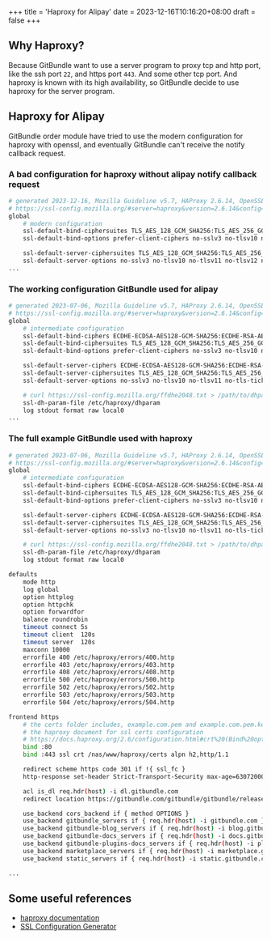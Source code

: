+++
title = 'Haproxy for Alipay'
date = 2023-12-16T10:16:20+08:00
draft = false
+++

## Why Haproxy?

Because GitBundle want to use a server program to proxy tcp and http port, like the ssh port `22`, and https port `443`. And some other tcp port. And haproxy is known with its high availability, so GitBundle decide to use haproxy for the server program.

## Haproxy for Alipay

GitBundle order module have tried to use the modern configuration for haproxy with openssl, and eventually GitBundle can't receive the notify callback request.

### A bad configuration for haproxy without alipay notify callback request
```bash
# generated 2023-12-16, Mozilla Guideline v5.7, HAProxy 2.6.14, OpenSSL 3.0.2, modern configuration
# https://ssl-config.mozilla.org/#server=haproxy&version=2.6.14&config=modern&openssl=3.0.2&guideline=5.7
global
    # modern configuration
    ssl-default-bind-ciphersuites TLS_AES_128_GCM_SHA256:TLS_AES_256_GCM_SHA384:TLS_CHACHA20_POLY1305_SHA256
    ssl-default-bind-options prefer-client-ciphers no-sslv3 no-tlsv10 no-tlsv11 no-tlsv12 no-tls-tickets

    ssl-default-server-ciphersuites TLS_AES_128_GCM_SHA256:TLS_AES_256_GCM_SHA384:TLS_CHACHA20_POLY1305_SHA256
    ssl-default-server-options no-sslv3 no-tlsv10 no-tlsv11 no-tlsv12 no-tls-tickets
...
```


### The working configuration GitBundle used for alipay
```bash
# generated 2023-07-06, Mozilla Guideline v5.7, HAProxy 2.6.14, OpenSSL 3.0.2, intermediate configuration
# https://ssl-config.mozilla.org/#server=haproxy&version=2.6.14&config=intermediate&openssl=3.0.2&guideline=5.7
global
    # intermediate configuration
    ssl-default-bind-ciphers ECDHE-ECDSA-AES128-GCM-SHA256:ECDHE-RSA-AES128-GCM-SHA256:ECDHE-ECDSA-AES256-GCM-SHA384:ECDHE-RSA-AES256-GCM-SHA384:ECDHE-ECDSA-CHACHA20-POLY1305:ECDHE-RSA-CHACHA20-POLY1305:DHE-RSA-AES128-GCM-SHA256:DHE-RSA-AES256-GCM-SHA384:DHE-RSA-CHACHA20-POLY1305
    ssl-default-bind-ciphersuites TLS_AES_128_GCM_SHA256:TLS_AES_256_GCM_SHA384:TLS_CHACHA20_POLY1305_SHA256
    ssl-default-bind-options prefer-client-ciphers no-sslv3 no-tlsv10 no-tlsv11 no-tls-tickets

    ssl-default-server-ciphers ECDHE-ECDSA-AES128-GCM-SHA256:ECDHE-RSA-AES128-GCM-SHA256:ECDHE-ECDSA-AES256-GCM-SHA384:ECDHE-RSA-AES256-GCM-SHA384:ECDHE-ECDSA-CHACHA20-POLY1305:ECDHE-RSA-CHACHA20-POLY1305:DHE-RSA-AES128-GCM-SHA256:DHE-RSA-AES256-GCM-SHA384:DHE-RSA-CHACHA20-POLY1305
    ssl-default-server-ciphersuites TLS_AES_128_GCM_SHA256:TLS_AES_256_GCM_SHA384:TLS_CHACHA20_POLY1305_SHA256
    ssl-default-server-options no-sslv3 no-tlsv10 no-tlsv11 no-tls-tickets

    # curl https://ssl-config.mozilla.org/ffdhe2048.txt > /path/to/dhparam
    ssl-dh-param-file /etc/haproxy/dhparam
    log stdout format raw local0
...
```

### The full example GitBundle used with haproxy

```bash
# generated 2023-07-06, Mozilla Guideline v5.7, HAProxy 2.6.14, OpenSSL 3.0.2, intermediate configuration
# https://ssl-config.mozilla.org/#server=haproxy&version=2.6.14&config=intermediate&openssl=3.0.2&guideline=5.7
global
    # intermediate configuration
    ssl-default-bind-ciphers ECDHE-ECDSA-AES128-GCM-SHA256:ECDHE-RSA-AES128-GCM-SHA256:ECDHE-ECDSA-AES256-GCM-SHA384:ECDHE-RSA-AES256-GCM-SHA384:ECDHE-ECDSA-CHACHA20-POLY1305:ECDHE-RSA-CHACHA20-POLY1305:DHE-RSA-AES128-GCM-SHA256:DHE-RSA-AES256-GCM-SHA384:DHE-RSA-CHACHA20-POLY1305
    ssl-default-bind-ciphersuites TLS_AES_128_GCM_SHA256:TLS_AES_256_GCM_SHA384:TLS_CHACHA20_POLY1305_SHA256
    ssl-default-bind-options prefer-client-ciphers no-sslv3 no-tlsv10 no-tlsv11 no-tls-tickets

    ssl-default-server-ciphers ECDHE-ECDSA-AES128-GCM-SHA256:ECDHE-RSA-AES128-GCM-SHA256:ECDHE-ECDSA-AES256-GCM-SHA384:ECDHE-RSA-AES256-GCM-SHA384:ECDHE-ECDSA-CHACHA20-POLY1305:ECDHE-RSA-CHACHA20-POLY1305:DHE-RSA-AES128-GCM-SHA256:DHE-RSA-AES256-GCM-SHA384:DHE-RSA-CHACHA20-POLY1305
    ssl-default-server-ciphersuites TLS_AES_128_GCM_SHA256:TLS_AES_256_GCM_SHA384:TLS_CHACHA20_POLY1305_SHA256
    ssl-default-server-options no-sslv3 no-tlsv10 no-tlsv11 no-tls-tickets

    # curl https://ssl-config.mozilla.org/ffdhe2048.txt > /path/to/dhparam
    ssl-dh-param-file /etc/haproxy/dhparam
    log stdout format raw local0

defaults
    mode http
    log global
    option httplog
    option httpchk
    option forwardfor
    balance roundrobin
    timeout connect 5s
    timeout client  120s
    timeout server  120s
    maxconn 10000
    errorfile 400 /etc/haproxy/errors/400.http
    errorfile 403 /etc/haproxy/errors/403.http
    errorfile 408 /etc/haproxy/errors/408.http
    errorfile 500 /etc/haproxy/errors/500.http
    errorfile 502 /etc/haproxy/errors/502.http
    errorfile 503 /etc/haproxy/errors/503.http
    errorfile 504 /etc/haproxy/errors/504.http

frontend https
    # the certs folder includes, example.com.pem and example.com.pem.key
    # the haproxy document for ssl certs configuration
    # https://docs.haproxy.org/2.6/configuration.html#crt%20(Bind%20options)
    bind :80
    bind :443 ssl crt /nas/www/haproxy/certs alpn h2,http/1.1

    redirect scheme https code 301 if !{ ssl_fc }
    http-response set-header Strict-Transport-Security max-age=63072000

    acl is_dl req.hdr(host) -i dl.gitbundle.com
    redirect location https://gitbundle.com/gitbundle/gitbundle/releases code 301 if is_dl

    use_backend cors_backend if { method OPTIONS }
    use_backend gitbundle_servers if { req.hdr(host) -i gitbundle.com }
    use_backend gitbundle-blog_servers if { req.hdr(host) -i blog.gitbundle.com }
    use_backend gitbundle-docs_servers if { req.hdr(host) -i docs.gitbundle.com }
    use_backend gitbundle-plugins-docs_servers if { req.hdr(host) -i plugin-docs.gitbundle.com }
    use_backend marketplace_servers if { req.hdr(host) -i marketplace.gitbundle.com }
    use_backend static_servers if { req.hdr(host) -i static.gitbundle.com }

...
```

## Some useful references

- [haproxy documentation](https://docs.haproxy.org)
- [SSL Configuration Generator](https://ssl-config.mozilla.org)